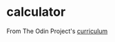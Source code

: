 # calculator

From The Odin Project's [curriculum](https://www.theodinproject.com/courses/web-development-101/lessons/calculator)